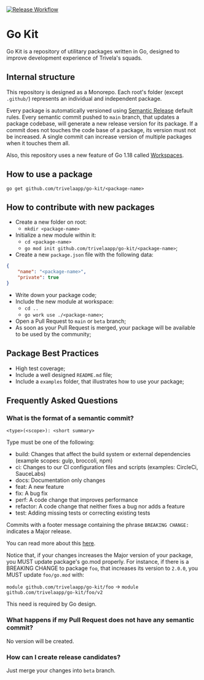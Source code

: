 [![Release Workflow](https://github.com/trivelaapp/go-kit/actions/workflows/release.yaml/badge.svg?branch=main)](https://github.com/trivelaapp/go-kit/actions/workflows/release.yaml)

# Go Kit

Go Kit is a repository of utilitary packages written in Go, designed to improve development experience of Trivela's squads.


## Internal structure

This repository is designed as a Monorepo. Each root's folder (except `.github/`) represents an individual and independent package.

Every package is automatically versioned using [Semantic Release](https://github.com/semantic-release/semantic-release) default rules. Every semantic commit pushed to `main` branch, that updates a package codebase, will generate a new release version for its package. If a commit does not touches the code base of a package, its version must not be increased. A single commit can increase version of multiple packages when it touches them all.

Also, this repository uses a new feature of Go 1.18 called [Workspaces](https://go.dev/doc/tutorial/workspaces).

## How to use a package

`go get github.com/trivelaapp/go-kit/<package-name>`

## How to contribute with new packages

- Create a new folder on root:
  - `mkdir <package-name>`
- Initialize a new module within it:
  - `cd <package-name>`
  - `go mod init github.com/trivelaapp/go-kit/<package-name>`;
- Create a new `package.json` file with the following data:
```json
{
    "name": "<package-name>",
    "private": true
}
```
- Write down your package code;
- Include the new module at workspace:
  - `cd ..`
  - `go work use ./<package-name>`;
- Open a Pull Request to `main` or `beta` branch;
- As soon as your Pull Request is merged, your package will be available to be used by the community;

## Package Best Practices

- High test coverage;
- Include a well designed `README.md` file;
- Include a `examples` folder, that illustrates how to use your package;

## Frequently Asked Questions

### What is the format of a semantic commit?

`<type>(<scope>): <short summary>`

Type must be one of the following:

- build: Changes that affect the build system or external dependencies (example scopes: gulp, broccoli, npm)
- ci: Changes to our CI configuration files and scripts (examples: CircleCi, SauceLabs)
- docs: Documentation only changes
- feat: A new feature
- fix: A bug fix
- perf: A code change that improves performance
- refactor: A code change that neither fixes a bug nor adds a feature
- test: Adding missing tests or correcting existing tests

Commits with a footer message containing the phrase `BREAKING CHANGE: ` indicates a Major release.

You can read more about this [here](https://github.com/angular/angular/blob/master/CONTRIBUTING.md#-commit-message-format).

Notice that, if your changes increases the Major version of your package, you MUST update package's go.mod properly. For instance, if there is a BREAKING CHANGE to package `foo`, that increases its version to `2.0.0`, you MUST update `foo/go.mod` with:

`module github.com/trivelaapp/go-kit/foo` -> `module github.com/trivelaapp/go-kit/foo/v2`

This need is required by Go design.

### What happens if my Pull Request does not have any semantic commit?

No version will be created.

### How can I create release candidates?

Just merge your changes into `beta` branch.

